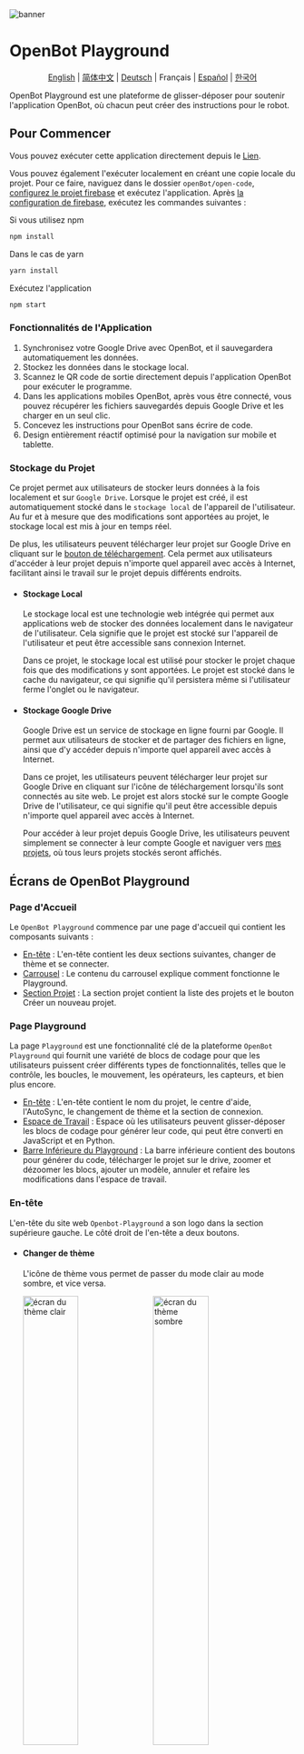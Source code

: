 <img src="../docs/images/playground_banner.png" alt="banner">

# OpenBot Playground

<p align="center">
  <a href="README.md">English</a> |
  <a href="README.zh-CN.md">简体中文</a> |
  <a href="README.de-DE.md">Deutsch</a> |
  <span>Français</span> |
  <a href="README.es-ES.md">Español</a> |
  <a href="README.ko-KR.md">한국어</a>
</p>

OpenBot Playground est une plateforme de glisser-déposer pour soutenir l'application OpenBot, où chacun peut créer des instructions pour le robot.

## Pour Commencer

Vous pouvez exécuter cette application directement depuis le [Lien](https://www.playground.openbot.org/ "Lien").

Vous pouvez également l'exécuter localement en créant une copie locale du projet. Pour ce faire, naviguez dans le dossier `openBot/open-code`, [configurez le projet firebase](src/services/README.fr-FR.md) et exécutez l'application. Après [la configuration de firebase](src/services/README.fr-FR.md), exécutez les commandes suivantes :

Si vous utilisez npm

```bash
npm install
```

Dans le cas de yarn

```bash
yarn install
```

Exécutez l'application

```bash
npm start
```

### Fonctionnalités de l'Application

1. Synchronisez votre Google Drive avec OpenBot, et il sauvegardera automatiquement les données.
2. Stockez les données dans le stockage local.
3. Scannez le QR code de sortie directement depuis l'application OpenBot pour exécuter le programme.
4. Dans les applications mobiles OpenBot, après vous être connecté, vous pouvez récupérer les fichiers sauvegardés depuis Google Drive et les charger en un seul clic.
5. Concevez les instructions pour OpenBot sans écrire de code.
6. Design entièrement réactif optimisé pour la navigation sur mobile et tablette.

### Stockage du Projet

Ce projet permet aux utilisateurs de stocker leurs données à la fois localement et sur `Google Drive`. Lorsque le projet est créé, il est automatiquement stocké dans le `stockage local` de l'appareil de l'utilisateur. Au fur et à mesure que des modifications sont apportées au projet, le stockage local est mis à jour en temps réel.

De plus, les utilisateurs peuvent télécharger leur projet sur Google Drive en cliquant sur le [bouton de téléchargement](#generate-Code). Cela permet aux utilisateurs d'accéder à leur projet depuis n'importe quel appareil avec accès à Internet, facilitant ainsi le travail sur le projet depuis différents endroits.

- #### Stockage Local
  Le stockage local est une technologie web intégrée qui permet aux applications web de stocker des données localement dans le navigateur de l'utilisateur. Cela signifie que le projet est stocké sur l'appareil de l'utilisateur et peut être accessible sans connexion Internet.

  Dans ce projet, le stockage local est utilisé pour stocker le projet chaque fois que des modifications y sont apportées. Le projet est stocké dans le cache du navigateur, ce qui signifie qu'il persistera même si l'utilisateur ferme l'onglet ou le navigateur.

- #### Stockage Google Drive
  Google Drive est un service de stockage en ligne fourni par Google. Il permet aux utilisateurs de stocker et de partager des fichiers en ligne, ainsi que d'y accéder depuis n'importe quel appareil avec accès à Internet.

  Dans ce projet, les utilisateurs peuvent télécharger leur projet sur Google Drive en cliquant sur l'icône de téléchargement lorsqu'ils sont connectés au site web. Le projet est alors stocké sur le compte Google Drive de l'utilisateur, ce qui signifie qu'il peut être accessible depuis n'importe quel appareil avec accès à Internet.

  Pour accéder à leur projet depuis Google Drive, les utilisateurs peuvent simplement se connecter à leur compte Google et naviguer vers [mes projets](#project-section), où tous leurs projets stockés seront affichés.

## Écrans de OpenBot Playground

### Page d'Accueil

Le `OpenBot Playground` commence par une page d'accueil qui contient les composants suivants :

- [En-tête](#header) : L'en-tête contient les deux sections suivantes, changer de thème et se connecter.
- [Carrousel](#Carousal) : Le contenu du carrousel explique comment fonctionne le Playground.
- [Section Projet](#project-section) : La section projet contient la liste des projets et le bouton Créer un nouveau projet.

### Page Playground

La page `Playground` est une fonctionnalité clé de la plateforme `OpenBot Playground` qui fournit une variété de blocs de codage pour que les utilisateurs puissent créer différents types de fonctionnalités, telles que le contrôle, les boucles, le mouvement, les opérateurs, les capteurs, et bien plus encore.

- [En-tête](#header) : L'en-tête contient le nom du projet, le centre d'aide, l'AutoSync, le changement de thème et la section de connexion.
- [Espace de Travail](#workSpace) : Espace où les utilisateurs peuvent glisser-déposer les blocs de codage pour générer leur code, qui peut être converti en JavaScript et en Python.
- [Barre Inférieure du Playground](#Playground-Bottom-Bar) : La barre inférieure contient des boutons pour générer du code, télécharger le projet sur le drive, zoomer et dézoomer les blocs, ajouter un modèle, annuler et refaire les modifications dans l'espace de travail.

### En-tête

L'en-tête du site web `Openbot-Playground` a son logo dans la section supérieure gauche. Le côté droit de l'en-tête a deux boutons.

- #### Changer de thème
  L'icône de thème vous permet de passer du mode clair au mode sombre, et vice versa.

  <p align="left">
  <img style="padding-right: 2%;" src="../docs/images/playground_home_light_theme_screen.jpg" alt="écran du thème clair" width="45%"/>
  <img style="padding-right: 2%;" src="../docs/images/playground_home_dark_theme_screen.jpg" alt="écran du thème sombre" width="45%"/>
  </p>

- #### Se connecter

  Le bouton "Se connecter" ouvre une fenêtre contextuelle de connexion Google à l'écran et vous invite à entrer votre email pour vous connecter, avec toutes les autorisations nécessaires accordées, y compris la modification de ***Google Drive***.
  <p align="left">
  <img style="padding-right: 2%;" src="../docs/images/playground_sign-in.gif" alt="Connexion au Playground" width="60%" height="20%"/>
  </p>

- #### Options de Profil
  Après une connexion réussie, vous aurez des options pour modifier votre profil et vous déconnecter. Le bouton "Modifier le Profil" ouvre une fenêtre contextuelle où vous pouvez mettre à jour votre image de profil, votre nom d'affichage et votre date de naissance.
  <p align="left">
  <img style="padding-right: 2%;" src="../docs/images/playground_edit_profile_logout_popup.jpg" alt="Connexion au Playground" width="45%"/>
  <img style="padding-right: 2%;" src="../docs/images/playground_edit_profile_modal.jpg" alt="Connexion au Playground" width="45%" />
  </p>

- #### AutoSync:
    - AutoSync permet aux utilisateurs de synchroniser sans effort tous les modèles d'apprentissage automatique (modèles Tflite) de l'application robot OpenBot et de les afficher commodément dans leurs blocs ``Intelligence Artificielle`` respectifs. De plus, les utilisateurs ont la flexibilité de sélectionner le modèle d'IA souhaité directement dans l'interface du bloc lors de la structuration du code.
    - #### Comment ça marche
        - L'application robot télécharge un fichier config.json mis à jour sur le Google Drive de l'utilisateur, y compris tous les nouveaux modèles ajoutés. Ce fichier répertorie tous les modèles ainsi que leurs configurations au format JSON.
        - Lorsque l'utilisateur clique sur ``Auto Sync``, tous les modèles téléchargés, y compris ceux pour la détection, le pilote automatique et la navigation par point de destination, sont filtrés et affichés dans leurs blocs d'IA respectifs.
        - Suite à ce processus, le modèle apparaîtra alors dans les blocs du playground OpenBot. Avec l'aide de Google Drive, vous pouvez sélectionner ce modèle directement depuis les blocs d'IA respectifs.

- #### Page Playground supplémentaire

    - L'en-tête de la page Playground conserve le même design que l'en-tête de la page d'accueil, tout en incorporant des fonctionnalités supplémentaires. Au centre, le nom du projet est affiché avec une flèche vers le bas, offrant des options pour renommer et supprimer le projet.
       <p align="left">
       <img style="padding-right: 2%;margin-top: 2%" src="../docs/images/playground_workspace_rename.jpg" alt="Connexion au Playground" width="50%" height="50%" />
       </p>

    - Sur le côté droit, un bouton d'aide a été ajouté, comportant trois sections qui expliquent comment faire glisser et déposer efficacement les blocs, sauvegarder et télécharger les progrès du projet, et télécharger sur le drive pour une collaboration sans faille.

        <p align="left">
        <img style="padding-right: 2%;margin-top: 2%" src="../docs/images/playground_help.jpg" alt="Aide du Playground" width="50%"/>
        </p>

### Carrousel

Le conteneur du carrousel explique comment fonctionne l'application.
<p>
<img style="padding-right: 2%;" src="../docs/images/playground_home_carousal1.jpg" alt="home_carousal1" width="30%"/>
<img style="padding-right: 2%;" src="../docs/images/playground_home_carousal2.jpg" alt="home_carousal2" width="30%"/>
<img style="padding-right: 2%;" src="../docs/images/playground_home_carousal3.jpg" alt="home_carousal3" width="30%"/>
</p>

### Section Projet

La section 'Mes Projets' affiche les projets stockés dans le stockage local et Google Drive (si l'utilisateur est connecté), chaque projet affichant son nom, sa date de création/modification et les versions précédentes des blocs. Cliquer sur un projet redirige l'utilisateur vers sa page playground. Pour créer un nouveau projet, il suffit de cliquer sur l'icône `créer`.

Cliquer sur l'icône 'Créer' ouvre une fenêtre contextuelle 'Créer un Nouveau Projet' avec un champ de saisie pour le nom du projet et un bouton 'Créer'. Une fois qu'un nom approprié est entré et que le bouton 'Créer' ou la touche entrée est pressé, l'écran du playground du projet s'ouvrira. Si l'utilisateur entre un nom déjà attribué à un autre projet, le système générera automatiquement un nom unique en ajoutant un entier à la fin du nom.

<p align="left">
<img style="padding-right: 2%;" src="../docs/images/playground_create_new_project.jpg" alt="Créer un Nouveau Projet" width="30%"/>
<img style="padding-right: 2%;" src="../docs/images/playground_my_project.jpg" alt="mon Projet" width="30%"/>
<img style="padding-right: 2%;" src="../docs/images/playground_my_project_option.jpg" alt="option" width="30%"/>
</p>

### Espace de Travail

Pour générer du code, les utilisateurs peuvent glisser-déposer des blocs de codage dans l'espace de travail. Le code peut être converti en JavaScript et en Python.

- Les blocs peuvent être sélectionnés dans la section de gauche et déposés dans l'espace de travail selon les besoins.
- Pour supprimer un bloc, les utilisateurs peuvent simplement le faire glisser vers l'icône de la corbeille située dans le coin inférieur droit.
- Si un bloc ne s'adapte pas au bloc "Démarrer" ou "Toujours", il sera désactivé pour éviter les erreurs dans le code généré.
- Les utilisateurs peuvent restaurer un bloc supprimé depuis la corbeille en cliquant dessus, ce qui affichera une liste des blocs supprimés. Ils peuvent ensuite faire glisser et déposer le bloc souhaité depuis la corbeille dans l'espace de travail.
- En savoir plus sur les Blocs : [Blocs](src/components/blockly/README.fr-FR.md)
  <p align="left">
  <img style="padding-right: 2%;" src="../docs/images/playground_workspace.gif" alt="Créer un Nouveau Projet" width="50%"/>
  </p>

### Barre Inférieure du Playground

- Pour garantir une expérience web réussie de l'openBot-PlayGround en utilisant Google Drive, les utilisateurs doivent remplir les conditions suivantes :
    - L'utilisateur ne doit pas avoir d'autre dossier dans son Google Drive avec le même nom que le dossier généré par le site web openBot-PlayGround.
    - L'utilisateur ne doit pas créer de fichier du même nom dans le dossier openBot-PlayGround.
  <p align="left">
  <img style="padding-right: 2%;" src="../docs/images/playground_google_drive_folder.jpg" alt="Générer du Code" width="25%" />
    <p></p>
  <img style="padding-right: 2%;" src="../docs/images/playground_drive.jpg" alt="Générer du Code" width="45%"/>

- #### Générer du Code
  Le bouton Générer du Code sur la barre inférieure du Playground remplit trois fonctions importantes. Premièrement, il génère un code QR qui représente le lien du fichier JavaScript/Python téléchargé sur le Google Drive de l'utilisateur dans le cadre du projet. Ce code QR est affiché dans une fenêtre latérale pour un accès et un partage faciles. Deuxièmement, le bouton télécharge un fichier JavaScript/Python contenant le code du projet sur le Google Drive de l'utilisateur. Et enfin, il télécharge un fichier XML qui représente la configuration des blocs du projet actuel. Ce fichier XML contient la structure et l'agencement des blocs utilisés dans le projet.

    - `Partage Pratique` -
      Le code QR généré par le bouton fournit un lien public partageable vers le fichier JavaScript/Python sur Google Drive. Ce lien peut être accessible en scannant le code QR à l'aide de l'application OpenBot IOS/Android. Cela permet aux utilisateurs de faire fonctionner la voiture en fonction du code généré à l'aide des blocs de codage directement depuis leur appareil mobile. La possibilité de partager le code QR et d'accéder au code sur les appareils mobiles ajoute un autre niveau de commodité et d'accessibilité au playground openBot. L'intégration avec Google Drive permet d'avoir une sauvegarde complète de leur projet. En incluant le fichier XML, la structure et la logique exactes des blocs utilisés dans le projet sont préservées. Cela est bénéfique pour partager, collaborer et revisiter les projets à l'avenir.

  <br></br>
  Voici une démonstration de téléchargement sur Drive et de génération de Code :
  <p align="left">
  <img style="padding-right: 2%;" src="../docs/images/playground_google_drive.gif" alt="Générer du Code" width="50%"/>
  </p>

- #### Éditeur de Code
  Le bouton de l'éditeur de code à droite du bouton de génération de QR ouvre une fenêtre latérale affichant le code des blocs dans un langage de script. Le bouton offre des options pour choisir entre deux langages, soit JavaScript soit Python, et une fois sélectionné, les utilisateurs peuvent uniquement visualiser leurs extraits de code dans la fenêtre latérale. Ils peuvent basculer entre JavaScript et Python pour voir le code correspondant dans la fenêtre latérale simultanément. Les options pour choisir un langage permettent d'examiner et d'évaluer la justesse des blocs.
  <p align="left">
  <img style="padding-right: 2%;margin-top: 2%" src="../docs/images/playground_code_editor.jpg" alt="éditeur de code du Playground" width="50%" height="50%" />
  </p>

- #### Ajouter un Modèle
  Le playground OpenBot fournit une fonctionnalité pour ajouter un modèle d'IA (.tflite) à l'application robot de manière externe. La fenêtre contextuelle du modèle permet à l'utilisateur de modifier la configuration de notre modèle, y compris son nom, son type, sa classe et sa taille d'entrée. Notez que le modèle sera automatiquement sauvegardé dans le Google Drive de l'utilisateur, ainsi que le fichier config.json mis à jour.
  <p align="left">
  <img style="padding-right: 2%;margin-top: 2%" src="../docs/images/playground_workspace_model_option.jpg" alt="éditeur de code du Playground" width="40%" height="50%" />
  <img style="padding-right: 2%;margin-top: 2%" src="../docs/images/playground_workspace_model_popup.jpg" alt="éditeur de code du Playground" width="40%" height="50%" />
  </p>


- #### Contrôleur de l'Espace de Travail
  Le bouton annuler et refaire aide à effectuer les fonctionnalités d'annulation et de rétablissement dans le playground. L'icône plus est pour zoomer et l'icône moins est pour dézoomer.

## Suivant (optionnel)

Dépannage de l'authentification Firebase [Firebase](src/services/README.fr-FR.md#troubleshooting)